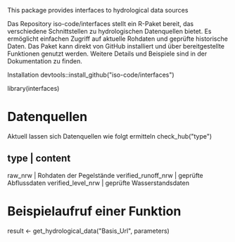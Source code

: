This package provides interfaces to hydrological data sources

Das Repository iso-code/interfaces stellt ein R-Paket bereit, das verschiedene Schnittstellen zu hydrologischen Datenquellen bietet. Es ermöglicht einfachen Zugriff auf aktuelle Rohdaten und geprüfte historische Daten. Das Paket kann direkt von GitHub installiert und über bereitgestellte Funktionen genutzt werden. Weitere Details und Beispiele sind in der Dokumentation zu finden. 

Installation
devtools::install_github("iso-code/interfaces")

library(interfaces)

# Datenquellen
Aktuell lassen sich Datenquellen wie folgt ermitteln
check_hub("type")

type                |  content
------------------------------------------------
raw_nrw             |  Rohdaten der Pegelstände
verified_runoff_nrw |  geprüfte Abflussdaten
verified_level_nrw  |  geprüfte Wasserstandsdaten




# Beispielaufruf einer Funktion
result <- get_hydrological_data("Basis_Url", parameters)
